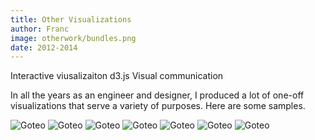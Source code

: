 ```yaml
---
title: Other Visualizations
author: Franc
image: otherwork/bundles.png
date: 2012-2014
---
```


<span class='project-tag'>Interactive viusalizaiton</span>
<span class='project-tag'>d3.js</span>
<span class='project-tag'>Visual communication</span>

In all the years as an engineer and designer, I produced a lot of one-off visualizations that serve a variety of purposes. Here are some samples.

![Goteo](assets/content/work/otherwork/bundles.png)
![Goteo](assets/content/work/otherwork/lessons.png)
![Goteo](assets/content/work/otherwork/dashboard.png)
![Goteo](assets/content/work/otherwork/progress.png)
![Goteo](assets/content/work/otherwork/summit01.png)
![Goteo](assets/content/work/otherwork/summit02.png)
![Goteo](assets/content/work/otherwork/summit03.png)
